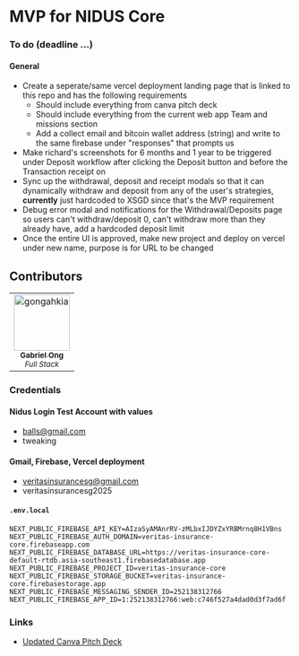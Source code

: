 # MVP for NIDUS Core

### To do (deadline ...)

#### General

* Create a seperate/same vercel deployment landing page that is linked to this repo and has the following requirements
    * Should include everything from canva pitch deck
    * Should include everything from the current web app Team and missions section
    * Add a collect email and bitcoin wallet address (string) and write to the same firebase under "responses" that prompts us
* Make richard's screenshots for 6 months and 1 year to be triggered under Deposit workflow after clicking the Deposit button and before the Transaction receipt on
* Sync up the withdrawal, deposit and receipt modals so that it can dynamically withdraw and deposit from any of the user's strategies, **currently** just hardcoded to XSGD since that's the MVP requirement
* Debug error modal and notifications for the Withdrawal/Deposits page so users can't withdraw/deposit 0, can't withdraw more than they already have, add a hardcoded deposit limit
* Once the entire UI is approved, make new project and deploy on vercel under new name, purpose is for URL to be changed

## Contributors

<table>
	<tbody>
        <tr>
	    <td align="center">
                <a href="https://github.com/gongahkia">
                    <img src="https://avatars.githubusercontent.com/u/117062305?v=4" width="100;" alt="gongahkia"/>
                    <br/>
                    <sub><b>Gabriel Ong</b></sub>
                    <br/>
                </a>
                <sub><i>Full Stack</i></sub>
            </td>
        </tr>
	<tbody>
</table>

### Credentials

#### Nidus Login Test Account with values

* balls@gmail.com
* tweaking

#### Gmail, Firebase, Vercel deployment

* veritasinsurancesg@gmail.com
* veritasinsurancesg2025

#### `.env.local`

```env
NEXT_PUBLIC_FIREBASE_API_KEY=AIzaSyAMAnrRV-zMLbxIJDYZxYRBMrnq8H1VBns
NEXT_PUBLIC_FIREBASE_AUTH_DOMAIN=veritas-insurance-core.firebaseapp.com
NEXT_PUBLIC_FIREBASE_DATABASE_URL=https://veritas-insurance-core-default-rtdb.asia-southeast1.firebasedatabase.app
NEXT_PUBLIC_FIREBASE_PROJECT_ID=veritas-insurance-core
NEXT_PUBLIC_FIREBASE_STORAGE_BUCKET=veritas-insurance-core.firebasestorage.app
NEXT_PUBLIC_FIREBASE_MESSAGING_SENDER_ID=252138312766
NEXT_PUBLIC_FIREBASE_APP_ID=1:252138312766:web:c746f527a4dad0d3f7ad6f
```

### Links

* [Updated Canva Pitch Deck](https://www.canva.com/design/DAGsFpctDPc/3xg1_mWRvNI8-xKh4SyyeA/edit?utm_content=DAGsFpctDPc&utm_campaign=designshare&utm_medium=link2&utm_source=sharebutton)
